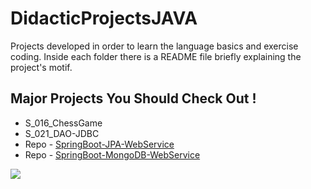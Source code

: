 # DidacticProjectsJAVA

Projects developed in order to learn the language basics and exercise coding. Inside each folder there is a README file briefly explaining the project's motif.

## Major Projects You Should Check Out !
- S_016_ChessGame
- S_021_DAO-JDBC
- Repo - [SpringBoot-JPA-WebService](https://github.com/LeanBlauth/SpringBoot-JPA-WebService.git)
- Repo - [SpringBoot-MongoDB-WebService](https://github.com/LeanBlauth/SpringBoot-MongoDB-WebService.git)

![](images/certificate.jpg)